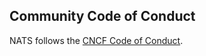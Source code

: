 ## Community Code of Conduct

NATS follows the [CNCF Code of Conduct](https://github.com/cncf/foundation/blob/master/code-of-conduct.md).
